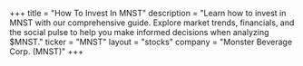 +++
title = "How To Invest In MNST"
description = "Learn how to invest in MNST with our comprehensive guide. Explore market trends, financials, and the social pulse to help you make informed decisions when analyzing $MNST."
ticker = "MNST"
layout = "stocks"
company = "Monster Beverage Corp. (MNST)"
+++


